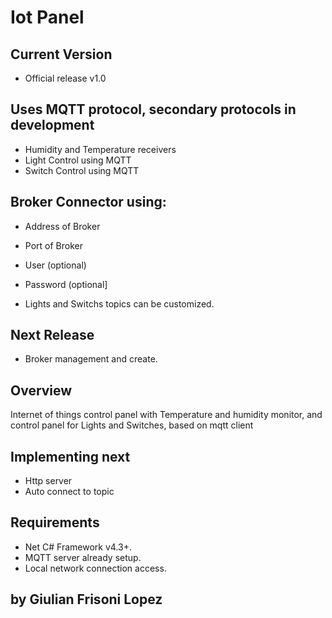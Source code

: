 # Iot Panel 
## Current Version
- Official release v1.0 

## Uses MQTT protocol, secondary protocols in development
 - Humidity and Temperature receivers
 - Light Control using MQTT
 - Switch Control using MQTT

## Broker Connector using:
   - Address of Broker
   - Port of Broker
   - User (optional)
   - Password (optional]

- Lights and Switchs topics can be customized.

## Next Release
- Broker management and create.

## Overview
Internet of things control panel with Temperature and humidity monitor, and control panel for Lights and Switches, based on mqtt client

## Implementing next
- Http server
- Auto connect to topic

##  Requirements
 - Net C# Framework v4.3+.
 - MQTT server already setup.
 - Local network connection access.

 ## by Giulian Frisoni Lopez
 
